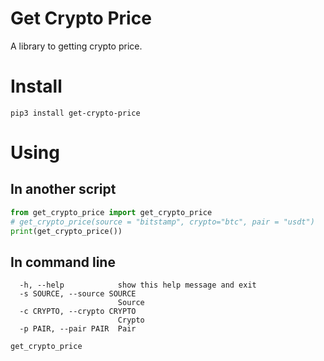 # Get Crypto Price
A library to getting crypto price.
# Install
```
pip3 install get-crypto-price
```
# Using
## In another script
```python
from get_crypto_price import get_crypto_price
# get_crypto_price(source = "bitstamp", crypto="btc", pair = "usdt")
print(get_crypto_price())
```
## In command line
```console
  -h, --help            show this help message and exit
  -s SOURCE, --source SOURCE
                        Source
  -c CRYPTO, --crypto CRYPTO
                        Crypto
  -p PAIR, --pair PAIR  Pair
```
```console
get_crypto_price
```